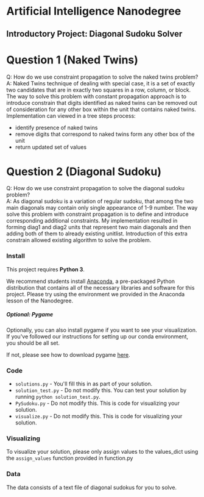 # Artificial Intelligence Nanodegree
## Introductory Project: Diagonal Sudoku Solver

# Question 1 (Naked Twins)
Q: How do we use constraint propagation to solve the naked twins problem?  
A: Naked Twins technique of dealing with special case, it is a set of exactly two candidates that are in exactly two squares in a row, column, or block. The way to solve this problem with constant propagation approach is to introduce constrain that digits identified as naked twins can be removed out of consideration for any other box within the unit that contains naked twins. Implementation can viewed in a tree steps process:
 - identify presence of naked twins
 - remove digits that correspond to naked twins form any other box of the unit
 - return updated set of values  

# Question 2 (Diagonal Sudoku)
Q: How do we use constraint propagation to solve the diagonal sudoku problem?  
A: As diagonal sudoku is a variation of regular sudoku, that among the two main diagonals may contain only single appearance of 1-9 number. The way solve this problem with constraint propagation is to define and introduce corresponding additional constraints. My implementation resulted in forming diag1 and diag2 units that represent two main diagonals and then adding both of them to already existing unitlist. Introduction of this extra constrain allowed existing algorithm to solve the problem. 


### Install

This project requires **Python 3**.

We recommend students install [Anaconda](https://www.continuum.io/downloads), a pre-packaged Python distribution that contains all of the necessary libraries and software for this project. 
Please try using the environment we provided in the Anaconda lesson of the Nanodegree.

##### Optional: Pygame

Optionally, you can also install pygame if you want to see your visualization. If you've followed our instructions for setting up our conda environment, you should be all set.

If not, please see how to download pygame [here](http://www.pygame.org/download.shtml).

### Code

* `solutions.py` - You'll fill this in as part of your solution.
* `solution_test.py` - Do not modify this. You can test your solution by running `python solution_test.py`.
* `PySudoku.py` - Do not modify this. This is code for visualizing your solution.
* `visualize.py` - Do not modify this. This is code for visualizing your solution.

### Visualizing

To visualize your solution, please only assign values to the values_dict using the ```assign_values``` function provided in function.py

### Data

The data consists of a text file of diagonal sudokus for you to solve.